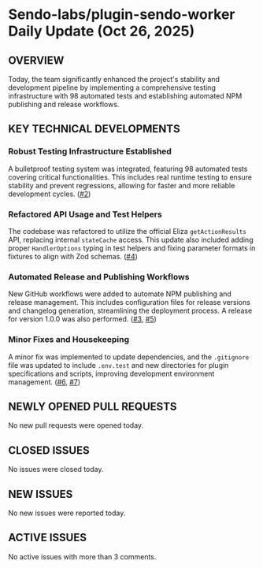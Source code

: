 # Sendo-labs/plugin-sendo-worker Daily Update (Oct 26, 2025)
## OVERVIEW 
Today, the team significantly enhanced the project's stability and development pipeline by implementing a comprehensive testing infrastructure with 98 automated tests and establishing automated NPM publishing and release workflows.

## KEY TECHNICAL DEVELOPMENTS

### Robust Testing Infrastructure Established
A bulletproof testing system was integrated, featuring 98 automated tests covering critical functionalities. This includes real runtime testing to ensure stability and prevent regressions, allowing for faster and more reliable development cycles. ([#2](https://github.com/Sendo-labs/plugin-sendo-worker/pull/2))

### Refactored API Usage and Test Helpers
The codebase was refactored to utilize the official Eliza `getActionResults` API, replacing internal `stateCache` access. This update also included adding proper `HandlerOptions` typing in test helpers and fixing parameter formats in fixtures to align with Zod schemas. ([#4](https://github.com/Sendo-labs/plugin-sendo-worker/pull/4))

### Automated Release and Publishing Workflows
New GitHub workflows were added to automate NPM publishing and release management. This includes configuration files for release versions and changelog generation, streamlining the deployment process. A release for version 1.0.0 was also performed. ([#3](https://github.com/Sendo-labs/plugin-sendo-worker/pull/3), [#5](https://github.com/Sendo-labs/plugin-sendo-worker/pull/5))

### Minor Fixes and Housekeeping
A minor fix was implemented to update dependencies, and the `.gitignore` file was updated to include `.env.test` and new directories for plugin specifications and scripts, improving development environment management. ([#6](https://github.com/Sendo-labs/plugin-sendo-worker/pull/6), [#7](https://github.com/Sendo-labs/plugin-sendo-worker/pull/7))

## NEWLY OPENED PULL REQUESTS
No new pull requests were opened today.

## CLOSED ISSUES
No issues were closed today.

## NEW ISSUES
No new issues were reported today.

## ACTIVE ISSUES
No active issues with more than 3 comments.
